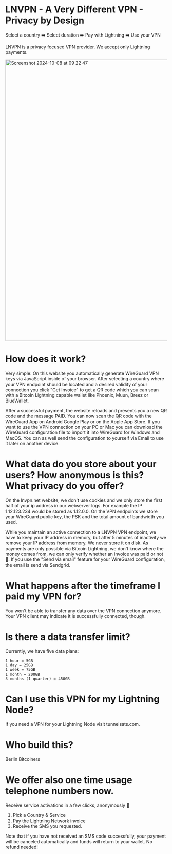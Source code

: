 # LNVPN - A Very Different VPN - Privacy by Design

Select a country ➡️ Select duration ➡️ Pay with Lightning ➡️ Use your VPN

LNVPN is a privacy focused VPN provider. We accept only Lightning payments. 

<img width="876" alt="Screenshot 2024-10-08 at 09 22 47" src="https://github.com/user-attachments/assets/d97124f8-e63f-4da3-acfb-0020fee48322">

# How does it work?


Very simple: On this website you automatically generate WireGuard VPN keys via JavaScript inside of your browser. After selecting a country where your VPN endpoint should be located and a desired validity of your connection you click "Get Invoice" to get a QR code which you can scan with a Bitcoin Lightning capable wallet like Phoenix, Muun, Breez or BlueWallet. 

After a successful payment, the website reloads and presents you a new QR code and the message PAID. You can now scan the QR code with the WireGuard App on Android Google Play or on the Apple App Store. If you want to use the VPN connection on your PC or Mac you can download the WireGuard configuration file to import it into WireGuard for Windows and MacOS. You can as well send the configuration to yourself via Email to use it later on another device.



# What data do you store about your users? How anonymous is this? What privacy do you offer?

On the lnvpn.net website, we don't use cookies and we only store the first half of your ip address in our webserver logs. For example the IP 1.12.123.234 would be stored as 1.12.0.0. On the VPN endpoints we store your WireGuard public key, the PSK and the total amount of bandwidth you used. 

While you maintain an active connection to a LNVPN VPN endpoint, we have to keep your IP address in memory, but after 5 minutes of inactivity we remove your IP address from memory. We never store it on disk. As payments are only possible via Bitcoin Lightning, we don't know where the money comes from, we can only verify whether an invoice was paid or not 🤷. If you use the "Send via email" feature for your WireGuard configuration, the email is send via Sendgrid.

# What happens after the timeframe I paid my VPN for?

You won't be able to transfer any data over the VPN connection anymore. Your VPN client may indicate it is successfully connected, though.

# Is there a data transfer limit?

Currently, we have five data plans:

    1 hour = 5GB
    1 day = 25GB
    1 week = 75GB
    1 month = 200GB
    3 months (1 quarter) = 450GB


# Can I use this VPN for my Lightning Node?

If you need a VPN for your Lightning Node visit tunnelsats.com.

# Who build this?

Berlin Bitcoiners

# We offer also one time usage telephone numbers now. 

Receive service activations in a few clicks, anonymously 🎉
1. Pick a Country & Service
2. Pay the Lightning Network invoice
3. Receive the SMS you requested.

Note that if you have not received an SMS code successfully, your payment will be canceled automatically and funds will return to your wallet. No refund needed!

